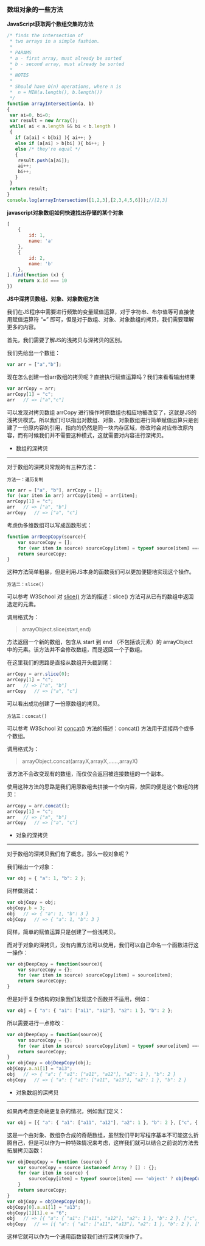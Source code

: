 ### 数组对象的一些方法

**JavaScript获取两个数组交集的方法**

```js
/* finds the intersection of
 * two arrays in a simple fashion.
 *
 * PARAMS
 * a - first array, must already be sorted
 * b - second array, must already be sorted
 *
 * NOTES
 *
 * Should have O(n) operations, where n is
 *  n = MIN(a.length(), b.length())
 */
function arrayIntersection(a, b)
{
 var ai=0, bi=0;
 var result = new Array();
 while( ai < a.length && bi < b.length )
 {
   if (a[ai] < b[bi] ){ ai++; }
   else if (a[ai] > b[bi] ){ bi++; }
   else /* they're equal */
   {
    result.push(a[ai]);
    ai++;
    bi++;
   }
 }
 return result;
}
console.log(arrayIntersection([1,2,3],[2,3,4,5,6]));//[2,3]
```

**javascript对象数组如何快速找出存储的某个对象**

```js
[
    {
        id: 1,
        name: 'a'
    },
    {
        id: 2,
        name: 'b'
    },
].find(function (x) {
    return x.id === 10
})
```


**JS中深拷贝数组、对象、对象数组方法**

我们在JS程序中需要进行频繁的变量赋值运算，对于字符串、布尔值等可直接使用赋值运算符 “=” 即可，但是对于数组、对象、对象数组的拷贝，我们需要理解更多的内容。

首先，我们需要了解JS的浅拷贝与深拷贝的区别。

我们先给出一个数组：

```js
var arr = ["a","b"];
```

现在怎么创建一份arr数组的拷贝呢？直接执行赋值运算吗？我们来看看输出结果

```js
var arrCopy = arr;
arrCopy[1] = "c";
arr   // => ["a","c"]
```

可以发现对拷贝数组 arrCopy 进行操作时原数组也相应地被改变了，这就是JS的浅拷贝模式。所以我们可以指出对数组、对象、对象数组进行简单赋值运算只是创建了一份原内容的引用，指向的仍然是同一块内存区域，修改时会对应修改原内容，而有时候我们并不需要这种模式，这就需要对内容进行深拷贝。

- 数组的深拷贝

---

对于数组的深拷贝常规的有三种方法：

`方法一：遍历复制`

```js
var arr = ["a", "b"], arrCopy = [];
for (var item in arr) arrCopy[item] = arr[item];
arrCopy[1] = "c";
arr   // => ["a", "b"]
arrCopy   // => ["a", "c"]
```

考虑伪多维数组可以写成函数形式：

```js
function arrDeepCopy(source){
    var sourceCopy = [];
    for (var item in source) sourceCopy[item] = typeof source[item] === 'object' ? arrDeepCopy(source[item]) : source[item];
    return sourceCopy;
}
```

这种方法简单粗暴，但是利用JS本身的函数我们可以更加便捷地实现这个操作。



`方法二：slice()`

可以参考 W3School 对 [slice()](http://www.w3school.com.cn/jsref/jsref_slice_array.asp) 方法的描述：slice() 方法可从已有的数组中返回选定的元素。

调用格式为：

> arrayObject.slice(start,end)

方法返回一个新的数组，包含从 start 到 end （不包括该元素）的 arrayObject 中的元素。该方法并不会修改数组，而是返回一个子数组。

在这里我们的思路是直接从数组开头截到尾：

```js
arrCopy = arr.slice(0);
arrCopy[1] = "c";
arr   // => ["a", "b"]
arrCopy   // => ["a", "c"]
```

可以看出成功创建了一份原数组的拷贝。



`方法三：concat()`

可以参考 W3School 对 [concat()](http://www.w3school.com.cn/jsref/jsref_concat_array.asp) 方法的描述：concat() 方法用于连接两个或多个数组。

调用格式为：

>arrayObject.concat(arrayX,arrayX,......,arrayX)

该方法不会改变现有的数组，而仅仅会返回被连接数组的一个副本。

使用这种方法的思路是我们用原数组去拼接一个空内容，放回的便是这个数组的拷贝：

```js
arrCopy = arr.concat();
arrCopy[1] = "c";
arr   // => ["a", "b"]
arrCopy   // => ["a", "c"]
```

- 对象的深拷贝

---

对于数组的深拷贝我们有了概念，那么一般对象呢？

我们给出一个对象：

```js
var obj = { "a": 1, "b": 2 };
```

同样做测试：

```js
var objCopy = obj;
objCopy.b = 3;
obj   // => { "a": 1, "b": 3 }
objCopy   // => { "a": 1, "b": 3 }
```

同样，简单的赋值运算只是创建了一份浅拷贝。

而对于对象的深拷贝，没有内置方法可以使用，我们可以自己命名一个函数进行这一操作：

```js
var objDeepCopy = function(source){
    var sourceCopy = {};
    for (var item in source) sourceCopy[item] = source[item];
    return sourceCopy;
}
```

但是对于复杂结构的对象我们发现这个函数并不适用，例如：

```js
var obj = { "a": { "a1": ["a11", "a12"], "a2": 1 }, "b": 2 };
```

所以需要进行一点修改：

```js
var objDeepCopy = function(source){
    var sourceCopy = {};
    for (var item in source) sourceCopy[item] = typeof source[item] === 'object' ? objDeepCopy(source[item]) : source[item];
    return sourceCopy;
}
var objCopy = objDeepCopy(obj);
objCopy.a.a1[1] = "a13";
obj   // => { "a": { "a1": ["a11", "a12"], "a2": 1 }, "b": 2 }
objCopy   // => { "a": { "a1": ["a11", "a13"], "a2": 1 }, "b": 2 }
```

- 对象数组的深拷贝

---

如果再考虑更奇葩更复杂的情况，例如我们定义：

```js
var obj = [{ "a": { "a1": ["a11", "a12"], "a2": 1 }, "b": 2 }, ["c", { "d": 4, "e": 5 }]];
```

这是一个由对象、数组杂合成的奇葩数组，虽然我们平时写程序基本不可能这么折腾自己，但是可以作为一种特殊情况来考虑，这样我们就可以结合之前说的方法去拓展拷贝函数：

```js
var objDeepCopy = function (source) {
    var sourceCopy = source instanceof Array ? [] : {};
    for (var item in source) {
        sourceCopy[item] = typeof source[item] === 'object' ? objDeepCopy(source[item]) : source[item];
    }
    return sourceCopy;
}
var objCopy = objDeepCopy(obj);
objCopy[0].a.a1[1] = "a13";
objCopy[1][1].e = "6";
obj   // => [{ "a": { "a1": ["a11", "a12"], "a2": 1 }, "b": 2 }, ["c", { "d": 4, "e": 5 }]]
objCopy   // => [{ "a": { "a1": ["a11", "a13"], "a2": 1 }, "b": 2 }, ["c", { "d": 4, "e": 6 }]]
```

这样它就可以作为一个通用函数替我们进行深拷贝操作了。
